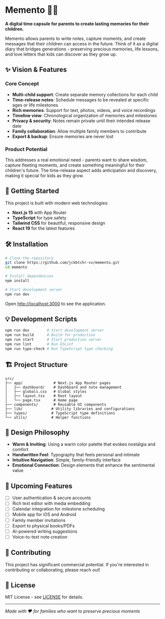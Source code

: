 # Memento 📝💝

**A digital time capsule for parents to create lasting memories for their children.**

Memento allows parents to write notes, capture moments, and create messages that their children can access in the future. Think of it as a digital diary that bridges generations - preserving precious memories, life lessons, and love letters that kids can discover as they grow up.

## ✨ Vision & Features

### Core Concept
- **Multi-child support**: Create separate memory collections for each child
- **Time-release notes**: Schedule messages to be revealed at specific ages or life milestones
- **Rich memories**: Support for text, photos, videos, and voice recordings
- **Timeline view**: Chronological organization of memories and milestones
- **Privacy & security**: Notes remain private until their intended release date
- **Family collaboration**: Allow multiple family members to contribute
- **Export & backup**: Ensure memories are never lost

### Product Potential
This addresses a real emotional need - parents want to share wisdom, capture fleeting moments, and create something meaningful for their children's future. The time-release aspect adds anticipation and discovery, making it special for kids as they grow.

## 🚀 Getting Started

This project is built with modern web technologies:
- **Next.js 15** with App Router
- **TypeScript** for type safety
- **Tailwind CSS** for beautiful, responsive design
- **React 19** for the latest features

## 🛠 Installation

```bash
# Clone the repository
git clone https://github.com/jckbtchr-vv/memento.git
cd memento

# Install dependencies
npm install

# Start development server
npm run dev
```

Open [http://localhost:3000](http://localhost:3000) to see the application.

## 💡 Development Scripts

```bash
npm run dev        # Start development server
npm run build      # Build for production
npm run start      # Start production server
npm run lint       # Run ESLint
npm run type-check # Run TypeScript type checking
```

## 🏗️ Project Structure

```
src/
├── app/              # Next.js App Router pages
│   ├── dashboard/    # Dashboard and note management
│   ├── globals.css   # Global styles
│   ├── layout.tsx    # Root layout
│   └── page.tsx      # Home page
├── components/       # Reusable UI components
├── lib/             # Utility libraries and configurations
├── types/           # TypeScript type definitions
└── utils/           # Helper functions
```

## 🎨 Design Philosophy

- **Warm & Inviting**: Using a warm color palette that evokes nostalgia and comfort
- **Handwritten Feel**: Typography that feels personal and intimate
- **Intuitive Navigation**: Simple, family-friendly interface
- **Emotional Connection**: Design elements that enhance the sentimental value

## 🔮 Upcoming Features

- [ ] User authentication & secure accounts
- [ ] Rich text editor with media embedding
- [ ] Calendar integration for milestone scheduling
- [ ] Mobile app for iOS and Android
- [ ] Family member invitations
- [ ] Export to physical books/PDFs
- [ ] AI-powered writing suggestions
- [ ] Voice-to-text note creation

## 🤝 Contributing

This project has significant commercial potential. If you're interested in contributing or collaborating, please reach out!

## 📄 License

MIT License - see [LICENSE](LICENSE) for details.

---

*Made with ❤️ for families who want to preserve precious moments*